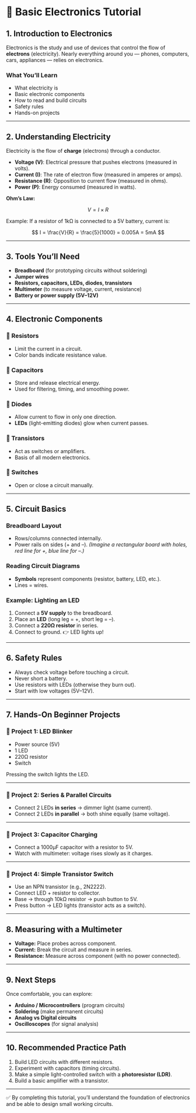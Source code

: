 # 📘 Basic Electronics Tutorial

## 1. Introduction to Electronics

Electronics is the study and use of devices that control the flow of **electrons** (electricity). Nearly everything around you — phones, computers, cars, appliances — relies on electronics.

### What You’ll Learn

* What electricity is
* Basic electronic components
* How to read and build circuits
* Safety rules
* Hands-on projects

---

## 2. Understanding Electricity

Electricity is the flow of **charge** (electrons) through a conductor.

* **Voltage (V)**: Electrical pressure that pushes electrons (measured in volts).
* **Current (I)**: The rate of electron flow (measured in amperes or amps).
* **Resistance (R)**: Opposition to current flow (measured in ohms).
* **Power (P)**: Energy consumed (measured in watts).

**Ohm’s Law:**

$$
V = I \times R
$$

Example: If a resistor of 1kΩ is connected to a 5V battery, current is:

$$
I = \frac{V}{R} = \frac{5}{1000} = 0.005A = 5mA
$$

---

## 3. Tools You’ll Need

* **Breadboard** (for prototyping circuits without soldering)
* **Jumper wires**
* **Resistors, capacitors, LEDs, diodes, transistors**
* **Multimeter** (to measure voltage, current, resistance)
* **Battery or power supply (5V–12V)**

---

## 4. Electronic Components

### 🔹 Resistors

* Limit the current in a circuit.
* Color bands indicate resistance value.

### 🔹 Capacitors

* Store and release electrical energy.
* Used for filtering, timing, and smoothing power.

### 🔹 Diodes

* Allow current to flow in only one direction.
* **LEDs** (light-emitting diodes) glow when current passes.

### 🔹 Transistors

* Act as switches or amplifiers.
* Basis of all modern electronics.

### 🔹 Switches

* Open or close a circuit manually.

---

## 5. Circuit Basics

### Breadboard Layout

* Rows/columns connected internally.
* Power rails on sides (+ and –).
  *(Imagine a rectangular board with holes, red line for +, blue line for –.)*

### Reading Circuit Diagrams

* **Symbols** represent components (resistor, battery, LED, etc.).
* Lines = wires.

### Example: Lighting an LED

1. Connect a **5V supply** to the breadboard.
2. Place an **LED** (long leg = +, short leg = –).
3. Connect a **220Ω resistor** in series.
4. Connect to ground.
   👉 LED lights up!

---

## 6. Safety Rules

* Always check voltage before touching a circuit.
* Never short a battery.
* Use resistors with LEDs (otherwise they burn out).
* Start with low voltages (5V–12V).

---

## 7. Hands-On Beginner Projects

### 🔸 Project 1: LED Blinker

* Power source (5V)
* 1 LED
* 220Ω resistor
* Switch

Pressing the switch lights the LED.

---

### 🔸 Project 2: Series & Parallel Circuits

* Connect 2 LEDs **in series** → dimmer light (same current).
* Connect 2 LEDs **in parallel** → both shine equally (same voltage).

---

### 🔸 Project 3: Capacitor Charging

* Connect a 1000µF capacitor with a resistor to 5V.
* Watch with multimeter: voltage rises slowly as it charges.

---

### 🔸 Project 4: Simple Transistor Switch

* Use an NPN transistor (e.g., 2N2222).
* Connect LED + resistor to collector.
* Base → through 10kΩ resistor → push button to 5V.
* Press button → LED lights (transistor acts as a switch).

---

## 8. Measuring with a Multimeter

* **Voltage:** Place probes across component.
* **Current:** Break the circuit and measure in series.
* **Resistance:** Measure across component (with no power connected).

---

## 9. Next Steps

Once comfortable, you can explore:

* **Arduino / Microcontrollers** (program circuits)
* **Soldering** (make permanent circuits)
* **Analog vs Digital circuits**
* **Oscilloscopes** (for signal analysis)

---

## 10. Recommended Practice Path

1. Build LED circuits with different resistors.
2. Experiment with capacitors (timing circuits).
3. Make a simple light-controlled switch with a **photoresistor (LDR)**.
4. Build a basic amplifier with a transistor.

---

✅ By completing this tutorial, you’ll understand the foundation of electronics and be able to design small working circuits.
